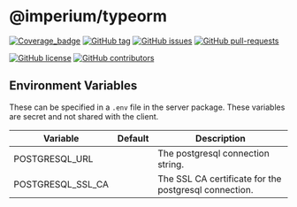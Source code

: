 # @imperium/typeorm

[![Coverage_badge](../../docs/assets/coverage/typeorm/coverage.svg)](assets/coverage/typeorm/index.html)
[![GitHub tag](https://img.shields.io/github/tag/darkadept/imperium.svg)](https://github.com/darkadept/imperium/tags/)
[![GitHub issues](https://img.shields.io/github/issues/darkadept/imperium.svg)](https://github.com/darkadept/imperium/issues/)
[![GitHub pull-requests](https://img.shields.io/github/issues-pr/darkadept/imperium.svg)](https://GitHub.com/darkadept/imperium/pull/)

[![GitHub license](https://img.shields.io/github/license/darkadept/imperium.svg)](https://github.com/darkadept/imperium/blob/master/LICENSE)
[![GitHub contributors](https://img.shields.io/github/contributors/darkadept/imperium.svg)](https://github.com/darkadept/imperium/graphs/contributors/)

## Environment Variables
These can be specified in a `.env` file in the server package. These variables are secret and not shared with the client.

|Variable|Default|Description|
|---|---|---|
|POSTGRESQL_URL| |The postgresql connection string.|
|POSTGRESQL_SSL_CA| |The SSL CA certificate for the postgresql connection.|
